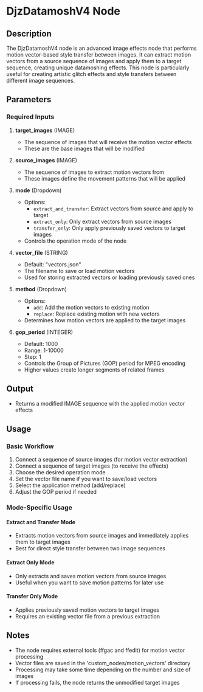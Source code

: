 # DjzDatamoshV4 Node

## Description
The DjzDatamoshV4 node is an advanced image effects node that performs motion vector-based style transfer between images. It can extract motion vectors from a source sequence of images and apply them to a target sequence, creating unique datamoshing effects. This node is particularly useful for creating artistic glitch effects and style transfers between different image sequences.

## Parameters

### Required Inputs

1. **target_images** (IMAGE)
   - The sequence of images that will receive the motion vector effects
   - These are the base images that will be modified

2. **source_images** (IMAGE)
   - The sequence of images to extract motion vectors from
   - These images define the movement patterns that will be applied

3. **mode** (Dropdown)
   - Options:
     - `extract_and_transfer`: Extract vectors from source and apply to target
     - `extract_only`: Only extract vectors from source images
     - `transfer_only`: Only apply previously saved vectors to target images
   - Controls the operation mode of the node

4. **vector_file** (STRING)
   - Default: "vectors.json"
   - The filename to save or load motion vectors
   - Used for storing extracted vectors or loading previously saved ones

5. **method** (Dropdown)
   - Options:
     - `add`: Add the motion vectors to existing motion
     - `replace`: Replace existing motion with new vectors
   - Determines how motion vectors are applied to the target images

6. **gop_period** (INTEGER)
   - Default: 1000
   - Range: 1-10000
   - Step: 1
   - Controls the Group of Pictures (GOP) period for MPEG encoding
   - Higher values create longer segments of related frames

## Output
- Returns a modified IMAGE sequence with the applied motion vector effects

## Usage

### Basic Workflow
1. Connect a sequence of source images (for motion vector extraction)
2. Connect a sequence of target images (to receive the effects)
3. Choose the desired operation mode
4. Set the vector file name if you want to save/load vectors
5. Select the application method (add/replace)
6. Adjust the GOP period if needed

### Mode-Specific Usage

#### Extract and Transfer Mode
- Extracts motion vectors from source images and immediately applies them to target images
- Best for direct style transfer between two image sequences

#### Extract Only Mode
- Only extracts and saves motion vectors from source images
- Useful when you want to save motion patterns for later use

#### Transfer Only Mode
- Applies previously saved motion vectors to target images
- Requires an existing vector file from a previous extraction

## Notes
- The node requires external tools (ffgac and ffedit) for motion vector processing
- Vector files are saved in the 'custom_nodes/motion_vectors' directory
- Processing may take some time depending on the number and size of images
- If processing fails, the node returns the unmodified target images
